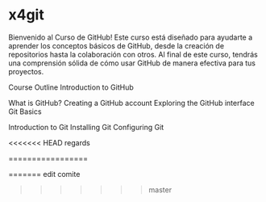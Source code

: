 # x4git
Bienvenido al Curso de GitHub! Este curso está diseñado para ayudarte a aprender los conceptos básicos de GitHub, desde la creación de repositorios hasta la colaboración con otros. Al final de este curso, tendrás una comprensión sólida de cómo usar GitHub de manera efectiva para tus proyectos.

Course Outline
Introduction to GitHub

What is GitHub?
Creating a GitHub account
Exploring the GitHub interface
Git Basics

Introduction to Git
Installing Git
Configuring Git


<<<<<<< HEAD
regards


=================

=======
edit comite 
>>>>>>> master
